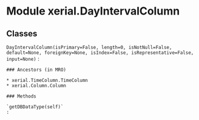 Module xerial.DayIntervalColumn
===============================

Classes
-------

`DayIntervalColumn(isPrimary=False, length=0, isNotNull=False, default=None, foreignKey=None, isIndex=False, isRepresentative=False, input=None)`
:   

    ### Ancestors (in MRO)

    * xerial.TimeColumn.TimeColumn
    * xerial.Column.Column

    ### Methods

    `getDBDataType(self)`
    :